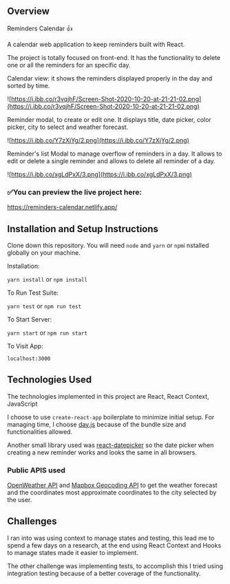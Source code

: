 ## Overview

Reminders Calendar 👍

A calendar web application to keep reminders built with React.

The project is totally focused on front-end. It has the functionality to delete one or all the reminders for an specific day.

Calendar view: it shows the reminders displayed properly in the day and sorted by time.

![https://i.ibb.co/r3vqjhF/Screen-Shot-2020-10-20-at-21-21-02.png](https://i.ibb.co/r3vqjhF/Screen-Shot-2020-10-20-at-21-21-02.png)

Reminder modal, to create or edit one. It displays title, date picker, color picker, city to select and weather forecast.

![https://i.ibb.co/Y7zXjYg/2.png](https://i.ibb.co/Y7zXjYg/2.png)

Reminder's list Modal to manage overflow of reminders in a day. It allows to edit or delete a single reminder and allows to delete all reminder of a day.

![https://i.ibb.co/xgLdPxX/3.png](https://i.ibb.co/xgLdPxX/3.png)

### ✅You can preview the live project here:

https://reminders-calendar.netlify.app/

## Installation and Setup Instructions

Clone down this repository. You will need `node` and `yarn` or `npm`i nstalled globally on your machine.

Installation:

`yarn install` or `npm install`

To Run Test Suite:

`yarn test` or `npm run test`

To Start Server:

`yarn start` or `npm run start`

To Visit App:

`localhost:3000`

## Technologies Used

The technologies implemented in this project are React, React Context, JavaScript

I choose to use `create-react-app` boilerplate to minimize initial setup.
For managing time, I choose [day.js](https://day.js.org/en/) because of the bundle size and functionalities allowed.

Another small library used was [react-datepicker](https://reactdatepicker.com/) so the date picker when creating a new reminder works and looks the same in all browsers.

### Public APIS used

[OpenWeather API](https://openweathermap.org/) and [Mapbox Geocoding API](https://www.mapbox.com/) to get the weather forecast and the coordinates most approximate coordinates to the city selected by the user.

## Challenges

I ran into was using context to manage states and testing, this lead me to spend a few days on a research, at the end using React Context and Hooks to manage states made it easier to implement.

The other challenge was implementing tests, to accomplish this I tried using integration testing because of a better coverage of the functionality.
